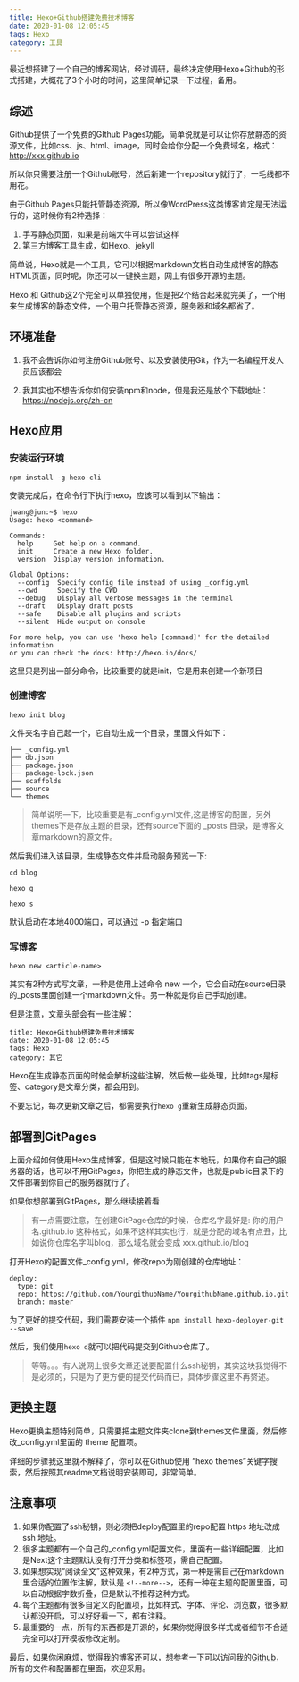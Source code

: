 ```yaml
---
title: Hexo+Github搭建免费技术博客
date: 2020-01-08 12:05:45
tags: Hexo
category: 工具
---
```


最近想搭建了一个自己的博客网站，经过调研，最终决定使用Hexo+Github的形式搭建，大概花了3个小时的时间，这里简单记录一下过程，备用。

## 综述
Github提供了一个免费的GIthub Pages功能，简单说就是可以让你存放静态的资源文件，比如css、js、html、image，同时会给你分配一个免费域名，格式：http://xxx.github.io

所以你只需要注册一个Github账号，然后新建一个repository就行了，一毛线都不用花。

由于Github Pages只能托管静态资源，所以像WordPress这类博客肯定是无法运行的，这时候你有2种选择：

1. 手写静态页面，如果是前端大牛可以尝试这样
2. 第三方博客工具生成，如Hexo、jekyll

<!---more--->

简单说，Hexo就是一个工具，它可以根据markdown文档自动生成博客的静态HTML页面，同时呢，你还可以一键换主题，网上有很多开源的主题。

Hexo 和 Github这2个完全可以单独使用，但是把2个结合起来就完美了，一个用来生成博客的静态文件，一个用户托管静态资源，服务器和域名都省了。

## 环境准备
1. 我不会告诉你如何注册Github账号、以及安装使用Git，作为一名编程开发人员应该都会

2. 我其实也不想告诉你如何安装npm和node，但是我还是放个下载地址：https://nodejs.org/zh-cn

## Hexo应用
### 安装运行环境
```
npm install -g hexo-cli
```

安装完成后，在命令行下执行hexo，应该可以看到以下输出：

```
jwang@jun:~$ hexo
Usage: hexo <command>

Commands:
  help     Get help on a command.
  init     Create a new Hexo folder.
  version  Display version information.

Global Options:
  --config  Specify config file instead of using _config.yml
  --cwd     Specify the CWD
  --debug   Display all verbose messages in the terminal
  --draft   Display draft posts
  --safe    Disable all plugins and scripts
  --silent  Hide output on console

For more help, you can use 'hexo help [command]' for the detailed information
or you can check the docs: http://hexo.io/docs/
```

这里只是列出一部分命令，比较重要的就是init，它是用来创建一个新项目

### 创建博客
```
hexo init blog
```

文件夹名字自己起一个，它自动生成一个目录，里面文件如下：

```
├── _config.yml
├── db.json
├── package.json
├── package-lock.json
├── scaffolds
├── source
└── themes
```
> 简单说明一下，比较重要是有_config.yml文件,这是博客的配置，另外themes下是存放主题的目录，还有source下面的 _posts 目录，是博客文章markdown的源文件。

然后我们进入该目录，生成静态文件并启动服务预览一下:

```
cd blog

hexo g

hexo s
```
默认启动在本地4000端口，可以通过 -p 指定端口

### 写博客

```
hexo new <article-name>
```

其实有2种方式写文章，一种是使用上述命令 new 一个，它会自动在source目录的_posts里面创建一个markdown文件。另一种就是你自己手动创建。

但是注意，文章头部会有一些注解：

```
title: Hexo+Github搭建免费技术博客
date: 2020-01-08 12:05:45
tags: Hexo
category: 其它
```
Hexo在生成静态页面的时候会解析这些注解，然后做一些处理，比如tags是标签、category是文章分类，都会用到。

不要忘记，每次更新文章之后，都需要执行```hexo g```重新生成静态页面。

## 部署到GitPages
上面介绍如何使用Hexo生成博客，但是这时候只能在本地玩，如果你有自己的服务器的话，也可以不用GitPages，你把生成的静态文件，也就是public目录下的文件部署到你自己的服务器就行了。

如果你想部署到GitPages，那么继续接着看

>有一点需要注意，在创建GitPage仓库的时候，仓库名字最好是: 你的用户名.github.io 这种格式，如果不这样其实也行，就是分配的域名有点丑，比如说你仓库名字叫blog，那么域名就会变成 xxx.github.io/blog

打开Hexo的配置文件_config.yml，修改repo为刚创建的仓库地址：

```
deploy:
  type: git
  repo: https://github.com/YourgithubName/YourgithubName.github.io.git
  branch: master
```
为了更好的提交代码，我们需要安装一个插件 ```npm install hexo-deployer-git --save```

然后，我们使用```hexo d```就可以把代码提交到Github仓库了。

>等等。。。有人说网上很多文章还说要配置什么ssh秘钥，其实这块我觉得不是必须的，只是为了更方便的提交代码而已，具体步骤这里不再赘述。

## 更换主题
Hexo更换主题特别简单，只需要把主题文件夹clone到themes文件里面，然后修改_config.yml里面的 theme 配置项。

详细的步骤我这里就不解释了，你可以在Github使用 “hexo themes”关键字搜索，然后按照其readme文档说明安装即可，非常简单。

## 注意事项

1. 如果你配置了ssh秘钥，则必须把deploy配置里的repo配置 https 地址改成 ssh 地址。
2. 很多主题都有一个自己的_config.yml配置文件，里面有一些详细配置，比如是Next这个主题默认没有打开分类和标签项，需自己配置。
3. 如果想实现“阅读全文”这种效果，有2种方式，第一种是需自己在markdown里合适的位置作注解，默认是 ```<!--more-->```，还有一种在主题的配置里面，可以自动根据字数折叠，但是默认不推荐这种方式。
4. 每个主题都有很多自定义的配置项，比如样式、字体、评论、浏览数，很多默认都没开启，可以好好看一下，都有注释。
5. 最重要的一点，所有的东西都是开源的，如果你觉得很多样式或者细节不合适完全可以打开模板修改定制。

最后，如果你闲麻烦，觉得我的博客还可以，想参考一下可以访问我的[Github](https://github.com/wangbjun/blog_hexo)，所有的文件和配置都在里面，欢迎采用。
